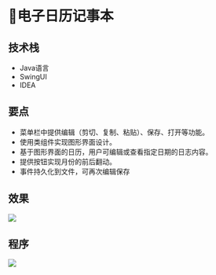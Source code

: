 # 📆电子日历记事本

<MyGlobalComponent />

## 技术栈
- Java语言
- SwingUI
- IDEA

## 要点
- 菜单栏中提供编辑（剪切、复制、粘贴）、保存、打开等功能。
- 使用类组件实现图形界面设计。
- 基于图形界面的日历，用户可编辑或查看指定日期的日志内容。
- 提供按钮实现月份的前后翻动。
- 事件持久化到文件，可再次编辑保存

## 效果
![](http://cdn.qiniu.liyansheng.top/img/20240903175807.png)

## 程序
![](http://cdn.qiniu.liyansheng.top/img/20240906183251.png)